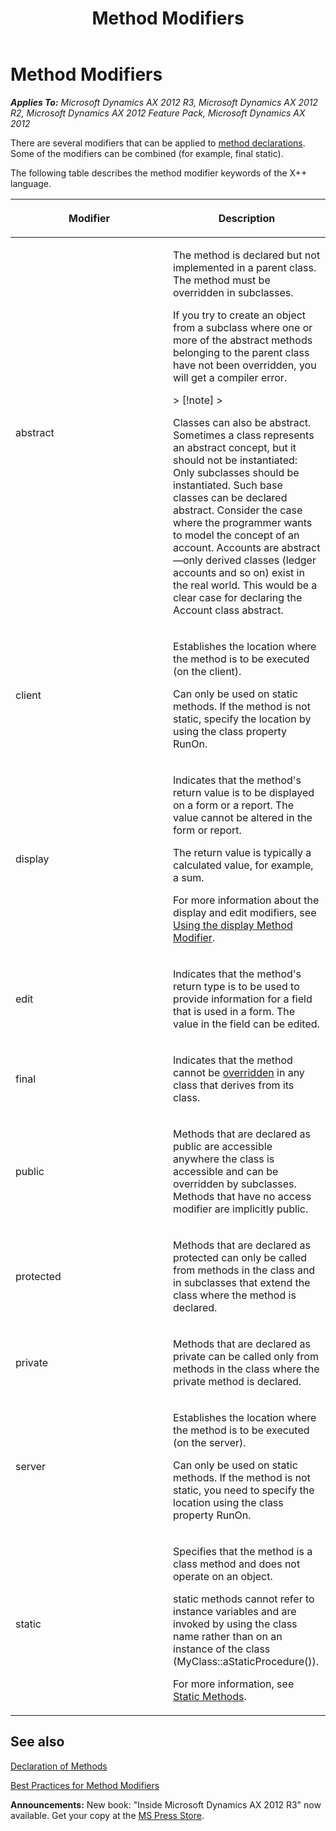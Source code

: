 ﻿---
title: Method Modifiers
TOCTitle: Method Modifiers
ms:assetid: fa777ae5-56e6-4851-a99e-004196c27549
ms:mtpsurl: https://msdn.microsoft.com/en-us/library/Aa891619(v=AX.60)
ms:contentKeyID: 35254191
ms.date: 05/18/2015
mtps_version: v=AX.60
---

# Method Modifiers 


_**Applies To:** Microsoft Dynamics AX 2012 R3, Microsoft Dynamics AX 2012 R2, Microsoft Dynamics AX 2012 Feature Pack, Microsoft Dynamics AX 2012_

There are several modifiers that can be applied to [method declarations](declaration-of-methods.md). Some of the modifiers can be combined (for example, final static).

The following table describes the method modifier keywords of the X++ language.

<table>
<colgroup>
<col style="width: 50%" />
<col style="width: 50%" />
</colgroup>
<thead>
<tr class="header">
<th><p>Modifier</p></th>
<th><p>Description</p></th>
</tr>
</thead>
<tbody>
<tr class="odd">
<td><p>abstract</p></td>
<td><p>The method is declared but not implemented in a parent class. The method must be overridden in subclasses.</p>
<p>If you try to create an object from a subclass where one or more of the abstract methods belonging to the parent class have not been overridden, you will get a compiler error.</p>
> [!note]  
> <P>Classes can also be abstract. Sometimes a class represents an abstract concept, but it should not be instantiated: Only subclasses should be instantiated. Such base classes can be declared abstract. Consider the case where the programmer wants to model the concept of an account. Accounts are abstract—only derived classes (ledger accounts and so on) exist in the real world. This would be a clear case for declaring the Account class abstract.</P>
</td>
</tr>
<tr class="even">
<td><p>client</p></td>
<td><p>Establishes the location where the method is to be executed (on the client).</p>
<p>Can only be used on static methods. If the method is not static, specify the location by using the class property RunOn.</p></td>
</tr>
<tr class="odd">
<td><p>display</p></td>
<td><p>Indicates that the method's return value is to be displayed on a form or a report. The value cannot be altered in the form or report.</p>
<p>The return value is typically a calculated value, for example, a sum.</p>
<p>For more information about the display and edit modifiers, see <a href="using-the-display-method-modifier.md">Using the display Method Modifier</a>.</p></td>
</tr>
<tr class="even">
<td><p>edit</p></td>
<td><p>Indicates that the method's return type is to be used to provide information for a field that is used in a form. The value in the field can be edited.</p></td>
</tr>
<tr class="odd">
<td><p>final</p></td>
<td><p>Indicates that the method cannot be <a href="overriding-a-method.md">overridden</a> in any class that derives from its class.</p></td>
</tr>
<tr class="even">
<td><p>public</p></td>
<td><p>Methods that are declared as public are accessible anywhere the class is accessible and can be overridden by subclasses. Methods that have no access modifier are implicitly public.</p></td>
</tr>
<tr class="odd">
<td><p>protected</p></td>
<td><p>Methods that are declared as protected can only be called from methods in the class and in subclasses that extend the class where the method is declared.</p></td>
</tr>
<tr class="even">
<td><p>private</p></td>
<td><p>Methods that are declared as private can be called only from methods in the class where the private method is declared.</p></td>
</tr>
<tr class="odd">
<td><p>server</p></td>
<td><p>Establishes the location where the method is to be executed (on the server).</p>
<p>Can only be used on static methods. If the method is not static, you need to specify the location using the class property RunOn.</p></td>
</tr>
<tr class="even">
<td><p>static</p></td>
<td><p>Specifies that the method is a class method and does not operate on an object.</p>
<p>static methods cannot refer to instance variables and are invoked by using the class name rather than on an instance of the class (MyClass::aStaticProcedure()).</p>
<p>For more information, see <a href="static-methods.md">Static Methods</a>.</p></td>
</tr>
</tbody>
</table>


## See also

[Declaration of Methods](declaration-of-methods.md)

[Best Practices for Method Modifiers](best-practices-for-method-modifiers.md)

  
**Announcements:** New book: "Inside Microsoft Dynamics AX 2012 R3" now available. Get your copy at the [MS Press Store](https://www.microsoftpressstore.com/store/inside-microsoft-dynamics-ax-2012-r3-9780735685109).

